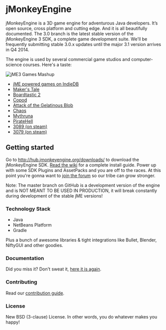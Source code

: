 jMonkeyEngine
=============

jMonkeyEngine is a 3D game engine for adventurous Java developers. It’s open source, cross platform and cutting edge. And it is all beautifully documented. The 3.0 branch is the latest stable version of the jMonkeyEngine 3 SDK, a complete game development suite. We'll be frequently submitting stable 3.0.x updates until the major 3.1 version arrives in Q4 2014.

The engine is used by several commercial game studios and computer-science courses. Here's a taste:

![jME3 Games Mashup](http://i.imgur.com/hBehW2i.jpg)

 - [jME powered games on IndieDB](http://www.indiedb.com/engines/jmonkeyengine/games)
 - [Maker's Tale](http://steamcommunity.com/sharedfiles/filedetails/?id=93461954t)
 - [Boardtastic 2](https://play.google.com/store/apps/details?id=com.boardtastic.skateboarding)
 - [Copod](http://herebeben.com/copod)
 - [Attack of the Gelatinous Blob](http://attackofthegelatinousblob.com/)
 - [Chaos](http://4realms.net/)
 - [Mythruna](https://mythruna.com/)
 - [PirateHell](http://www.desura.com/games/piratehell)
 - [3089 (on steam)](http://store.steampowered.com/app/263360/)
 - [3079 (on steam)](http://store.steampowered.com/app/259620/)

## Getting started

Go to http://hub.jmonkeyengine.org/downloads/ to download the jMonkeyEngine SDK.
[Read the wiki](http://hub.jmonkeyengine.org/wiki/doku.php) for a complete install guide. Power up with some SDK Plugins and AssetPacks and you are off to the races. At this point you're gonna want to [join the forum](http://hub.jmonkeyengine.org/) so our tribe can grow stronger.

Note: The master branch on GitHub is a development version of the engine and is NOT MEANT TO BE USED IN PRODUCTION, it will break constantly during development of the stable jME versions!

### Technology Stack

 - Java
 - NetBeans Platform
 - Gradle

Plus a bunch of awesome libraries & tight integrations like Bullet, Blender, NiftyGUI and other goodies.
 
### Documentation

Did you miss it? Don't sweat it, [here it is again](http://hub.jmonkeyengine.org/wiki/doku.php).

### Contributing

Read our [contribution guide](https://github.com/jMonkeyEngine/jmonkeyengine/blob/master/CONTRIBUTING.md).

### License

New BSD (3-clause) License. In other words, you do whatever makes you happy!
